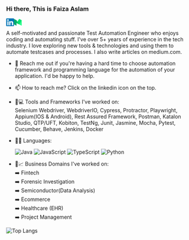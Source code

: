 ### Hi there, This is Faiza Aslam

<a href="https://www.linkedin.com/in/faiza-aslam04/"><img align="left" src="https://raw.githubusercontent.com/faizaaslam/faizaaslam/main/Images/linkedin.svg" alt="Faiza | LinkedIn" width="21px"/></a>
<a href="https://faiza-aslam.medium.com/"><img align="left" src="https://raw.githubusercontent.com/faizaaslam/faizaaslam/main/Images/medium.svg" alt="Faiza | Medium" width="21px"/></a><br/>


A self-motivated and passionate Test Automation Engineer who enjoys coding and automating stuff. I've over 5+ years of experience in the tech industry. I love exploring new tools & technologies and using them to automate testcases and processes. I also write articles on medium.com.

- 💬 Reach me out if you're having a hard time to choose automation framework and programming language for the automation of your application. I'd be happy to help.
- 📫 How to reach me? Click on the linkedin icon on the top. 
- :rocket::computer: Tools and Frameworks I've worked on:<br />
       Selenium Webdriver, WebdriverIO, Cypress, Protractor, Playwright, Appium(IOS & Android), Rest Assured Framework, Postman, Katalon Studio, QTP/UFT, Kobiton, TestNg, Junit, Jasmine, Mocha, Pytest, Cucumber, Behave, Jenkins, Docker
    
- 👩‍💻 Languages:<br />

    ![Java](https://img.shields.io/badge/java-%23ED8B00.svg?style=for-the-badge&logo=java&logoColor=white)
    ![JavaScript](https://img.shields.io/badge/javascript-%23323330.svg?style=for-the-badge&logo=javascript&logoColor=%23F7DF1E)
    ![TypeScript](https://img.shields.io/badge/typescript-%23007ACC.svg?style=for-the-badge&logo=typescript&logoColor=white)
    ![Python](https://img.shields.io/badge/python-3670A0?style=for-the-badge&logo=python&logoColor=ffdd54)<br/>
   
- :rocket:📈 Business Domains I've worked on: <br />
    :arrow_right: Fintech<br />
    :arrow_right: Forensic Investigation<br />
    :arrow_right: Semiconductor(Data Analysis)<br />
    :arrow_right: Ecommerce<br />
    :arrow_right: Healthcare (EHR)<br />
    :arrow_right: Project Management
    

![Top Langs](https://github-readme-stats.vercel.app/api/top-langs/?username=faizaaslam&theme=tokyonight)


